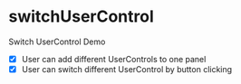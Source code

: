 # switchUserControl
Switch UserControl Demo

- [x] User can add different UserControls to one panel
- [x] User can switch different UserControl by button clicking
